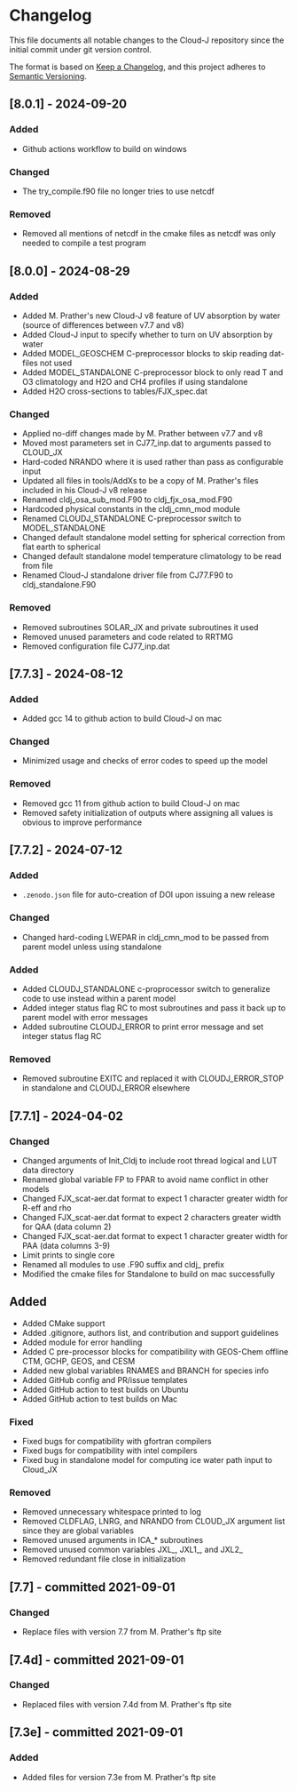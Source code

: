# Changelog

This file documents all notable changes to the Cloud-J repository since the initial commit under git version control.

The format is based on [Keep a Changelog](https://keepachangelog.com/en/1.0.0/), and this project adheres to [Semantic Versioning](https://semver.org/spec/v2.0.0.html).

## [8.0.1] - 2024-09-20
### Added
- Github actions workflow to build on windows

### Changed
- The try_compile.f90 file no longer tries to use netcdf

### Removed
- Removed all mentions of netcdf in the cmake files as netcdf was only needed to compile a test program

## [8.0.0] - 2024-08-29
### Added
- Added M. Prather's new Cloud-J v8 feature of UV absorption by water (source of differences between v7.7 and v8)
- Added Cloud-J input to specify whether to turn on UV absorption by water
- Added MODEL_GEOSCHEM C-preprocessor blocks to skip reading dat-files not used
- Added MODEL_STANDALONE C-preprocessor block to only read T and O3 climatology and H2O and CH4 profiles if using standalone
- Added H2O cross-sections to tables/FJX_spec.dat

### Changed
- Applied no-diff changes made by M. Prather between v7.7 and v8
- Moved most parameters set in CJ77_inp.dat to arguments passed to CLOUD_JX
- Hard-coded NRANDO where it is used rather than pass as configurable input
- Updated all files in tools/AddXs to be a copy of M. Prather's files included in his Cloud-J v8 release
- Renamed cldj_osa_sub_mod.F90 to cldj_fjx_osa_mod.F90
- Hardcoded physical constants in the cldj_cmn_mod module
- Renamed CLOUDJ_STANDALONE C-preprocessor switch to MODEL_STANDALONE
- Changed default standalone model setting for spherical correction from flat earth to spherical
- Changed default standalone model temperature climatology to be read from file
- Renamed Cloud-J standalone driver file from CJ77.F90 to cldj_standalone.F90

### Removed
- Removed subroutines SOLAR_JX and private subroutines it used
- Removed unused parameters and code related to RRTMG
- Removed configuration file CJ77_inp.dat

## [7.7.3] - 2024-08-12
### Added
- Added gcc 14 to github action to build Cloud-J on mac

### Changed
- Minimized usage and checks of error codes to speed up the model

### Removed
- Removed gcc 11 from github action to build Cloud-J on mac
- Removed safety initialization of outputs where assigning all values is obvious to improve performance

## [7.7.2] - 2024-07-12
### Added
- `.zenodo.json` file for auto-creation of DOI upon issuing a new release

### Changed
- Changed hard-coding LWEPAR in cldj_cmn_mod to be passed from parent model unless using standalone

### Added
- Added CLOUDJ_STANDALONE c-proprocessor switch to generalize code to use instead within a parent model
- Added integer status flag RC to most subroutines and pass it back up to parent model with error messages
- Added subroutine CLOUDJ_ERROR to print error message and set integer status flag RC

### Removed
- Removed subroutine EXITC and replaced it with CLOUDJ_ERROR_STOP in standalone and CLOUDJ_ERROR elsewhere

## [7.7.1] - 2024-04-02
### Changed
- Changed arguments of Init_Cldj to include root thread logical and LUT data directory
- Renamed global variable FP to FPAR to avoid name conflict in other models
- Changed FJX_scat-aer.dat format to expect 1 character greater width for R-eff and rho
- Changed FJX_scat-aer.dat format to expect 2 characters greater width for QAA (data column 2)
- Changed FJX_scat-aer.dat format to expect 1 character greater width for PAA (data columns 3-9)
- Limit prints to single core
- Renamed all modules to use .F90 suffix and cldj_ prefix
- Modified the cmake files for Standalone to build on mac successfully

## Added
- Added CMake support
- Added .gitignore, authors list, and contribution and support guidelines
- Added module for error handling
- Added C pre-processor blocks for compatibility with GEOS-Chem offline CTM, GCHP, GEOS, and CESM
- Added new global variables RNAMES and BRANCH for species info
- Added GitHub config and PR/issue templates
- Added GitHub action to test builds on Ubuntu
- Added GitHub action to test builds on Mac

### Fixed
- Fixed bugs for compatibility with gfortran compilers
- Fixed bugs for compatibility with intel compilers
- Fixed bug in standalone model for computing ice water path input to Cloud_JX

### Removed
- Removed unnecessary whitespace printed to log
- Removed CLDFLAG, LNRG, and NRANDO from CLOUD_JX argument list since they are global variables
- Removed unused arguments in ICA_* subroutines
- Removed unused common variables JXL_, JXL1_, and JXL2_
- Removed redundant file close in initialization

## [7.7]  - committed 2021-09-01
### Changed
- Replace files with version 7.7 from M. Prather's ftp site

## [7.4d] - committed 2021-09-01
### Changed
- Replaced files with version 7.4d from M. Prather's ftp site

## [7.3e] - committed 2021-09-01
### Added
- Added files for version 7.3e from M. Prather's ftp site
